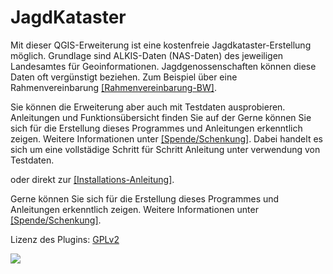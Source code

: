 # JagdKataster

Mit dieser QGIS-Erweiterung ist eine kostenfreie Jagdkataster-Erstellung möglich.
Grundlage sind ALKIS-Daten (NAS-Daten) des jeweiligen Landesamtes für Geoinformationen. Jagdgenossenschaften können diese Daten oft vergünstigt beziehen. Zum Beispiel über eine Rahmenvereinbarung  [\[Rahmenvereinbarung-BW\]](https://www.lgl-bw.de/export/sites/lgl/unsere-themen/Produkte/Galerien/Dokumente/Rahmenvereinbarung_Jagdgenossenschaften_und_Eigenjagdbesitzer_2008.pdf).

Sie können die Erweiterung aber auch mit Testdaten ausprobieren. Anleitungen und Funktionsübersicht finden Sie auf der Gerne können Sie sich für die Erstellung dieses Programmes und Anleitungen erkenntlich zeigen. Weitere Informationen unter [\[Spende/Schenkung\]](https://jagdkataster.org/schenkung).
Dabei handelt es sich um eine vollstädige Schritt für Schritt Anleitung unter verwendung von Testdaten.

oder direkt zur [\[Installations-Anleitung\]](https://jagdkataster.org/anleitungen/installation).

Gerne können Sie sich für die Erstellung dieses Programmes und Anleitungen erkenntlich zeigen. Weitere Informationen unter [\[Spende/Schenkung\]](https://jagdkataster.org/schenkung).

Lizenz des Plugins: [GPLv2](http://www.gnu.org/licenses/old-licenses/gpl-2.0.en.html)

![](https://github.com/skorpsim/JagdKataster/raw/master/JagdKataster.png)
